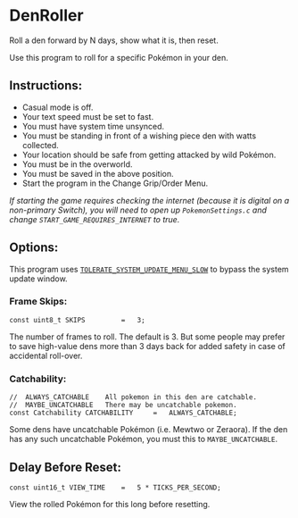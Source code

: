 # DenRoller

Roll a den forward by N days, show what it is, then reset.

Use this program to roll for a specific Pokémon in your den.

## Instructions:
- Casual mode is off.
- Your text speed must be set to fast.
- You must have system time unsynced.
- You must be standing in front of a wishing piece den with watts collected.
- Your location should be safe from getting attacked by wild Pokémon.
- You must be in the overworld.
- You must be saved in the above position.
- Start the program in the Change Grip/Order Menu.

*If starting the game requires checking the internet (because it is digital on a non-primary Switch), you will need to open up `PokemonSettings.c` and change `START_GAME_REQUIRES_INTERNET` to true.*

## Options:

This program uses [`TOLERATE_SYSTEM_UPDATE_MENU_SLOW`](../Appendix/GlobalSettings.md#tolerate-system-update-menu-slow) to bypass the system update window.

### Frame Skips:
```
const uint8_t SKIPS         =   3;
```
The number of frames to roll. The default is 3. But some people may prefer to save high-value dens more than 3 days back for added safety in case of accidental roll-over.

### Catchability:
```
//  ALWAYS_CATCHABLE    All pokemon in this den are catchable.
//  MAYBE_UNCATCHABLE   There may be uncatchable pokemon.
const Catchability CATCHABILITY     =   ALWAYS_CATCHABLE;
```
Some dens have uncatchable Pokémon (i.e. Mewtwo or Zeraora). If the den has any such uncatchable Pokémon, you must this to `MAYBE_UNCATCHABLE`.

## Delay Before Reset:
```
const uint16_t VIEW_TIME    =   5 * TICKS_PER_SECOND;
```
View the rolled Pokémon for this long before resetting.

